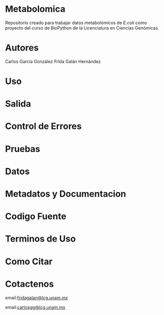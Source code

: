 # Metabolomica
Repositorio creado para trabajar datos metabolómicos de *E.coli* como proyecto del curso de BioPython de la Licenciatura en Ciencias Genómicas. 

# Autores 

Carlos García González 
Frida Galán Hernández 

# Uso

# Salida

# Control de Errores

# Pruebas

# Datos 

# Metadatos y Documentacion

# Codigo Fuente

# Terminos de Uso

# Como Citar

# Cotactenos 

email:<fridagalan@lcg.unam.mx>

email:<carlosgg@lcg.unam.mx>
